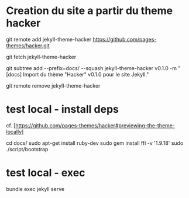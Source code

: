
# Creation du site a partir du theme hacker

git remote add jekyll-theme-hacker https://github.com/pages-themes/hacker.git

git fetch jekyll-theme-hacker

git subtree add --prefix=docs/ --squash jekyll-theme-hacker v0.1.0 -m "[docs] Import du thème \"Hacker\" v0.1.0 pour le site Jekyll."

git remote remove jekyll-theme-hacker



# test local - install deps
cf. [https://github.com/pages-themes/hacker#previewing-the-theme-locally]

cd docs/
sudo apt-get install ruby-dev
sudo gem install ffi -v '1.9.18'
sudo ./script/bootstrap


# test local - exec

bundle exec jekyll serve
